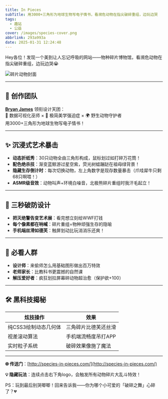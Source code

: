 ```yaml
---
title: In Pieces
subTitle: 用3000+三角形为地球生物写电子情书，看濒危动物在指尖破碎重组，边玩边哭
tags:
  - 趣站
  - 公益
cover: /images/species-cover.png
abbrlink: 293a993a
date: 2025-01-31 12:24:48
---
```


Hey各位！发现一个美到让人忘记呼吸的网站——物种碎片博物馆，看濒危动物在指尖破碎重组，边玩边哭😭  

![碎片动物封面](/images/species_cover_01.png)

---

## 🎨 创作团队  
**[Bryan James](https://x.com/wengerstoybus)** 领衔设计天团：  
🔺 数据可视化巫师 × 🎨 极简美学强迫症 × 🌍 野生动物守护者  
用3000+三角形为地球生物写电子情书！  

---

## ✨ 沉浸式艺术暴击  
- **动态折纸秀**：30只动物全由三角形构成，鼠标划过如打碎万花筒！  
- **配色绝杀技**：渐变蓝鲸游过星空紫，荧光树蛙蹦跶在祖母绿背景！  
- **隐藏生存倒计时**：每次切换动物，左上角数字是现存数量暴击（爪哇犀牛只剩68只啊喂！）  
- **ASMR级音效**：动物叫声+环境白噪音，北极熊碎片重组时我汗毛起立！  

---

## 🚀 三秒破防设计  
- **把灭绝警告变艺术展**：看完想立刻给WWF打钱  
- **每个像素都在呐喊**：碎片重组=物种顽强生存的隐喻  
- **手机端丝滑如德芙**：触屏划动比玩消消乐还爽！  

---

## 🌟 必看人群  
- **设计师**：来偷师怎么用基础图形做出百万特效  
- **老师家长**：比教科书更震撼的自然课  
- **解压爱好者**：疯狂划拉屏幕碎动物超治愈（保护欲+100）  

---

## 🛠️ 黑科技揭秘  
| 炫技操作               | 效果                     |
|-----------------------|-------------------------|
| 纯CSS3绘制动态几何体   | 三角碎片比德芙还丝滑     |
| 视差滚动算法           | 手机端流畅度吊打APP      |
| 实时粒子系统           | 破碎效果像施了魔法       |

---

**🌐 传送门**：[http://species-in-pieces.com/](http://species-in-pieces.com/)  

**💡 隐藏玩法**：连续点击右下角logo，会触发所有动物碎片大乱斗特效！  

PS：玩到最后别哭唧唧！回来告诉我——你为哪个小可爱的「破碎之舞」心碎了？💔  